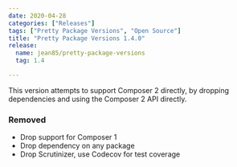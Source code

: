 ```yaml
---
date: 2020-04-28
categories: ["Releases"]
tags: ["Pretty Package Versions", "Open Source"]
title: "Pretty Package Versions 1.4.0"
release:
  name: jean85/pretty-package-versions
  tag: 1.4

---
```


This version attempts to support Composer 2 directly, by dropping dependencies and using the Composer 2 API directly. 
<!--more-->

### Removed
* Drop support for Composer 1
* Drop dependency on any package
* Drop Scrutinizer, use Codecov for test coverage
